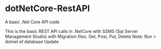 # dotNetCore-RestAPI
A basic .Net Core API code


This is the basic REST API calls in .NetCore with SSMS (Sql Server Management Studio) with Migration files.
Get, Post, Put, Delete
Note: Run > dotnet ef database Update
